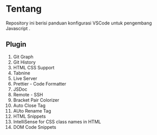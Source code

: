 # Tentang

Repository ini berisi panduan konfigurasi VSCode untuk pengembang Javascript .

## Plugin

1. Git Graph
2. Git History
3. HTML CSS Support
4. Tabnine
5. Live Server
6. Prettier - Code Formatter
7. JSDoc
8. Remote - SSH
9. Bracket Pair Colorizer
10. Auto Close Tag
11. AUto Rename Tag
12. HTML Snippets
13. IntelliSense for CSS class names in HTML
14. DOM Code Snippets
